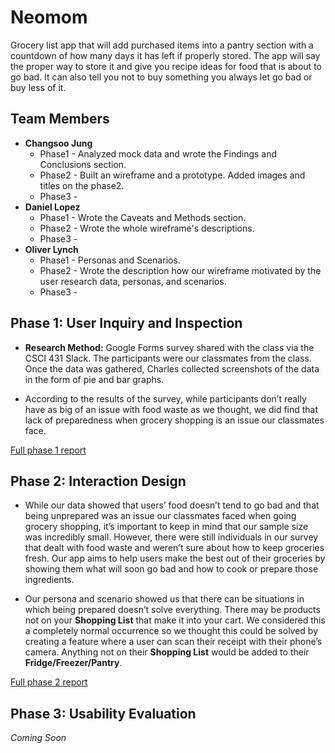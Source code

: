 # Neomom

Grocery list app that will add purchased items into a pantry section with a countdown of how many days it has left if properly stored. The app will say the proper way to store it and give you recipe ideas for food that is about to go bad. It can also tell you not to buy something you always let go bad or buy less of it.


## Team Members

* **Changsoo Jung**
  * Phase1 - Analyzed mock data and wrote the Findings and Conclusions section.
  * Phase2 - Built an wireframe and a prototype. Added images and titles on the phase2.
  * Phase3 - 
* **Daniel Lopez**
  * Phase1 - Wrote the Caveats and Methods section.
  * Phase2 - Wrote the whole wireframe's descriptions.
  * Phase3 -
* **Oliver Lynch**
  * Phase1 - Personas and Scenarios.
  * Phase2 - Wrote the description how our wireframe motivated by the user research data, personas, and scenarios.
  * Phase3 -

## Phase 1: User Inquiry and Inspection

* **Research Method:** Google Forms survey shared with the class via the CSCI 431 Slack. The participants were our classmates from the class. Once the data was gathered, Charles collected screenshots of the data in the form of pie and bar graphs.

* According to the results of the survey, while participants don’t really have as big of an issue with food waste as we thought, we did find that lack of preparedness when grocery shopping is an issue our classmates face. 

[Full phase 1 report](phase1/)

## Phase 2: Interaction Design

* While our data showed that users’ food doesn’t tend to go bad and that being unprepared was an issue our classmates faced when going grocery shopping, it’s important to keep in mind that our sample size was incredibly small. However, there were still individuals in our survey that dealt with food waste and weren’t sure about how to keep groceries fresh. Our app aims to help users make the best out of their groceries by showing them what will soon go bad and how to cook or prepare those ingredients.

* Our persona and scenario showed us that there can be situations in which being prepared doesn’t solve everything. There may be products not on your **Shopping List** that make it into your cart. We considered this a completely normal occurrence so we thought this could be solved by creating a feature where a user can scan their receipt with their phone’s camera. Anything not on their **Shopping List** would be added to their **Fridge/Freezer/Pantry**.

[Full phase 2 report](phase2/)

## Phase 3: Usability Evaluation

*Coming Soon*
